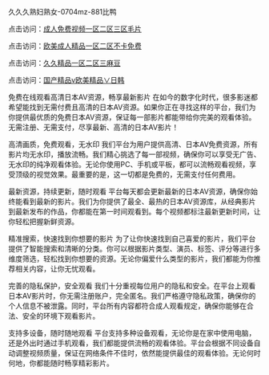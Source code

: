 

久久久熟妇熟女-0704mz-881比鸭


点击访问：<a href="https://gda-c7m.pages.dev/">成人免费视频一区二区三区毛片</a>

点击访问：<a href="https://rtj-3zo.pages.dev/">欧美成人精品一区二区不卡免费</a>

点击访问：<a href="https://gsd-agv.pages.dev/">久久精品一区二区三麻豆</a>

点击访问：<a href="https://gfd-5xg.pages.dev/">国产精品v欧美精品∨日韩</a>



免费在线观看高清日本AV资源，畅享最新影片
在如今的数字化时代，很多影迷都希望能找到无需付费且高清的日本AV资源。如果你正在寻找这样的平台，我们为你提供最优质的免费日本AV资源，保证每一部影片都能带给你完美的观看体验。无需注册、无需支付，尽享最新、高清的日本AV影片！

高清画质，免费观看，无水印
我们平台为用户提供高清、日本AV免费资源，所有影片均无水印，播放流畅。我们精心挑选了每一部视频，确保你可以享受无广告、无水印的纯净观看体验。无论你使用PC、手机或平板，都可以流畅观看视频，享受顶级的视觉效果。最重要的是，这一切都是免费的，无需支付任何费用。

最新资源，持续更新，随时观看
平台每天都会更新最新的日本AV资源，确保你始终能看到最新的影片。我们为你提供了最全、最热的日本AV资源库，从经典影片到最新发布的作品，你都能在第一时间观看到。每个视频都标注最新更新时间，让你轻松把握新鲜资源。

精准搜索，快速找到你想要的影片
为了让你快速找到自己喜爱的影片，我们平台提供了智能搜索和清晰的分类。你可以根据影片类型、演员、标签、评分等进行多维度筛选，轻松找到你想要的资源。无论你偏爱什么类型的影片，我们都能为你推荐相关内容，让你无忧观看。

完善的隐私保护，安全观看
我们十分重视每位用户的隐私和安全。在平台上观看日本AV影片时，你无需注册账户，完全匿名。我们严格遵守隐私政策，确保你的个人信息不被泄露。同时，平台所有内容都符合成人观看规定，确保你能够在合法、安全的环境下观看影片。

支持多设备，随时随地观看
平台支持多种设备观看，无论你是在家中使用电脑，还是外出时通过手机观看，我们都能提供流畅的观看体验。平台会根据不同设备自动调整视频质量，保证在网络条件不佳时，依然能提供最佳的观看体验。无论何时何地，你都能随时畅享精彩影片。







<span style="display:none;">[Canonical link](  ）</span>
